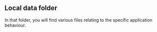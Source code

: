 ## Local data folder
In that folder, you will find various files relating to the specific application behaviour.
